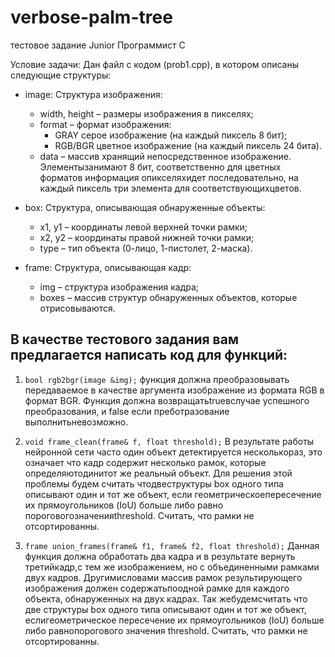 # verbose-palm-tree
тестовое задание Junior Программист С 

Условие задачи:
Дан файл с кодом (prob1.cpp), в котором описаны следующие структуры:
- image: Структура изображения: 
    + width, height – размеры изображения в пикселях; 
    + format – формат изображения:
        + GRAY серое изображение (на каждый пиксель 8 бит);
        + RGB/BGR цветное изображение (на каждый пиксель 24 бита). 
    + data – массив хранящий непосредственное изображение. Элементызанимают 8 бит, соответственно для цветных форматов информация опикселяхидет последовательно, на каждый пиксель три элемента для соответствующихцветов. 
  
- box: Структура, описывающая обнаруженные объекты: 
    + x1, y1 – координаты левой верхней точки рамки; 
    + x2, y2 – координаты правой нижней точки рамки; 
    + type – тип объекта (0-лицо, 1-пистолет, 2-маска). 
  
- frame: Структура, описывающая кадр: 
    + img – структура изображения кадра; 
    + boxes – массив структур обнаруженных объектов, которые отрисовываются. 
  
## В качестве тестового задания вам предлагается написать код для функций:
1. ``` bool rgb2bgr(image &img); ```
функция должна преобразовывать передаваемое в качестве аргумента изображение из формата RGB в формат BGR. Функция должна возвращатьtrueвслучае успешного преобразования, и false если преботразование выполнитьневозможно.

2. ``` void frame_clean(frame& f, float threshold); ```
В результате работы нейронной сети часто один объект детектируется несколькораз, это означает что кадр содержит несколько рамок, которые определяютодинитот же реальный объект. Для решения этой проблемы будем считать чтодвеструктуры box одного типа описывают один и тот же объект, если геометрическоепересечение их прямоугольников (IoU) больше либо равно пороговогозначенияthreshold. Считать, что рамки не отсортированны.

3. ``` frame union_frames(frame& f1, frame& f2, float threshold); ```
Данная функция должна обработать два кадра и в результате вернуть третийкадр,с тем же изображением, но с объединенными рамками двух кадров. Другимисловами массив рамок результирующего изображения должен содержатьпоодной рамке для каждого объекта, обнаруженных на двух кадрах. Так жебудемсчитать что две структуры box одного типа описывают один и тот же объект, еслигеометрическое пересечение их прямоугольников (IoU) больше либо равнопорогового значения threshold. Считать, что рамки не отсортированны.
